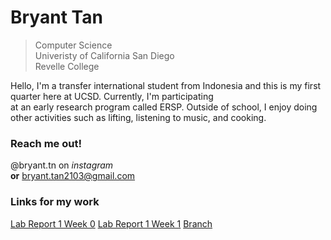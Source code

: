 
# Bryant Tan

> Computer Science   
> Univeristy of California San Diego   
> Revelle College     

Hello, I'm a transfer international student from Indonesia and this is my first quarter here at UCSD. Currently, I'm participating   
at an early research program called ERSP. Outside of school, I enjoy doing other activities such as lifting, listening to music, and cooking.   

### Reach me out!

@bryant.tn on *instagram*    
**or** bryant.tan2103@gmail.com    

### Links for my work   

[Lab Report 1 Week 0](lab-report-1-week-0.html)
[Lab Report 1 Week 1](lab-report-1-week-1.html) 
[Branch](branch.html)
